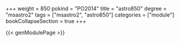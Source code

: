 +++
weight = 850
pokind = "PO2014"
title = "astro850"
degree = "msastro2"
tags = ["msastro2", "astro850"]
categories = ["module"]
bookCollapseSection = true
+++

{{< genModulePage >}}
